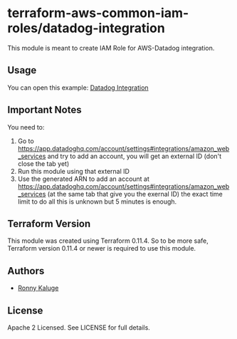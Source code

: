 terraform-aws-common-iam-roles/datadog-integration
==================================================

This module is meant to create IAM Role for AWS-Datadog integration.

Usage
-----

You can open this example: 
[Datadog Integration](https://github.com/traveloka/terraform-aws-common-iam-roles/tree/master/examples/datadog-integraion)

Important Notes
---------------

You need to:
1. Go to https://app.datadoghq.com/account/settings#integrations/amazon_web_services and try to add an account, you will get an external ID (don't close the tab yet)
2. Run this module using that external ID
3. Use the generated ARN to add an account at https://app.datadoghq.com/account/settings#integrations/amazon_web_services (at the same tab that give you the exernal ID)
the exact time limit to do all this is unknown but 5 minutes is enough.


Terraform Version
-----------------

This module was created using Terraform 0.11.4.
So to be more safe, Terraform version 0.11.4 or newer is required to use this module.


Authors
-------

* [Ronny Kaluge](https://github.com/ronny-kaluge)

License
-------

Apache 2 Licensed. See LICENSE for full details.
